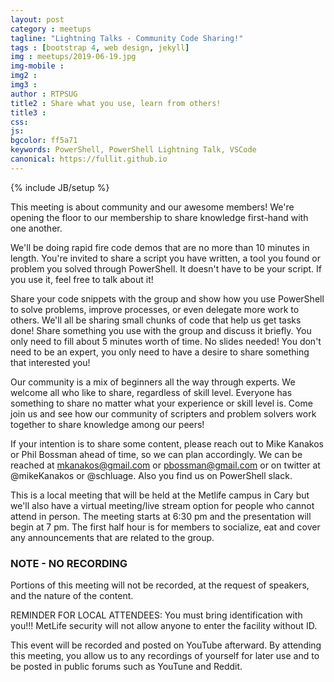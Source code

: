 ```yaml
---
layout: post
category : meetups
tagline: "Lightning Talks - Community Code Sharing!"
tags : [bootstrap 4, web design, jekyll]
img : meetups/2019-06-19.jpg
img-mobile : 
img2 : 
img3 : 
author : RTPSUG
title2 : Share what you use, learn from others!
title3 : 
css: 
js: 
bgcolor: ff5a71
keywords: PowerShell, PowerShell Lightning Talk, VSCode
canonical: https://fullit.github.io
---
```

{% include JB/setup %}

This meeting is about community and our awesome members! We're opening the floor to our membership to share knowledge first-hand with one another.

<!--more-->

We'll be doing rapid fire code demos that are no more than 10 minutes in length. You're invited to share a script you have written, a tool you found or problem you solved through PowerShell. It doesn't have to be your script. If you use it, feel free to talk about it!

Share your code snippets with the group and show how you use PowerShell to solve problems, improve processes, or even delegate more work to others. We'll all be sharing small chunks of code that help us get tasks done! Share something you use with the group and discuss it briefly. You only need to fill about 5 minutes worth of time. No slides needed! You don't need to be an expert, you only need to have a desire to share something that interested you!

Our community is a mix of beginners all the way through experts. We welcome all who like to share, regardless of skill level. Everyone has something to share no matter what your experience or skill level is. Come join us and see how our community of scripters and problem solvers work together to share knowledge among our peers!

If your intention is to share some content, please reach out to Mike Kanakos or Phil Bossman ahead of time, so we can plan accordingly. We can be reached at mkanakos@gmail.com or pbossman@gmail.com or on twitter at @mikeKanakos or @schluage. Also you find us on PowerShell slack.

This is a local meeting that will be held at the Metlife campus in Cary but we'll also have a virtual meeting/live stream option for people who cannot attend in person. The meeting starts at 6:30 pm and the presentation will begin at 7 pm. The first half hour is for members to socialize, eat and cover any announcements that are related to the group.

### NOTE - NO RECORDING
Portions of this meeting will not be recorded, at the request of speakers, and the nature of the content.

REMINDER FOR LOCAL ATTENDEES: You must bring identification with you!!! MetLife security will not allow anyone to enter the facility without ID.

This event will be recorded and posted on YouTube afterward. By attending this meeting, you allow us to any recordings of yourself for later use and to be posted in public forums such as YouTune and Reddit.